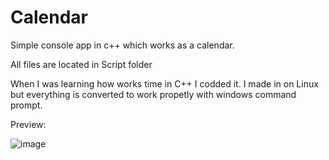 # Calendar
Simple console app in c++ which works as a calendar.

All files are located in Script folder 

When I was learning how works time in C++ I codded it. I made in on Linux but everything is converted to work propetly with windows command prompt. 


Preview: 



![image](https://github.com/zakolaczek/Calendar/assets/149005362/440f4644-4861-4aee-858d-28c2eee86108)
